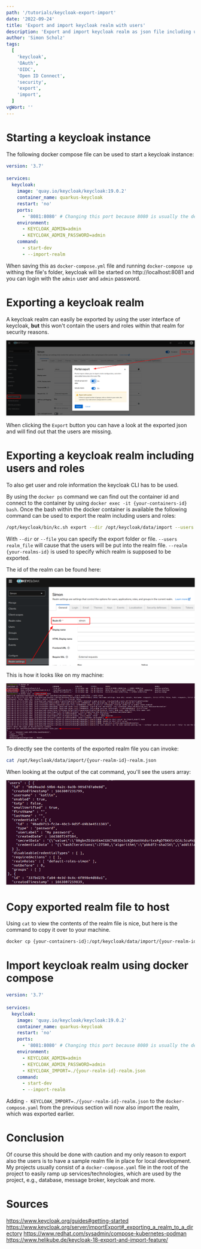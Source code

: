 ```yaml
---
path: '/tutorials/keycloak-export-import'
date: '2022-09-24'
title: 'Export and import keycloak realm with users'
description: 'Export and import keycloak realm as json file including users and roles'
author: 'Simon Scholz'
tags:
  [
    'keycloak',
    'OAuth',
    'OIDC',
    'Open ID Connect',
    'security',
    'export',
    'import',
  ]
vgWort: ''
---
```


# Starting a keycloak instance

The following docker compose file can be used to start a keycloak instance:

```yaml
version: '3.7'

services:
  keycloak:
    image: 'quay.io/keycloak/keycloak:19.0.2'
    container_name: quarkus-keycloak
    restart: 'no'
    ports:
      - '8081:8080' # Changing this port because 8080 is usually the default for the quarkus app
    environment:
      - KEYCLOAK_ADMIN=admin
      - KEYCLOAK_ADMIN_PASSWORD=admin
    command:
      - start-dev
      - --import-realm
```

When saving this as `docker-compose.yml` file and running `docker-compose up` withing the file's folder,
keycloak will be started on http://localhost:8081 and you can login with the `admin` user and `admin` password.

# Exporting a keycloak realm

A keycloak realm can easily be exported by using the user interface of keycloak,
**but** this won't contain the users and roles within that realm for security reasons.

![Partial Realm Export](./partial-realm-export.png)

When clicking the `Export` button you can have a look at the exported json and will find out that the users are missing.

# Exporting a keycloak realm including users and roles

To also get user and role information the keycloak CLI has to be used.

By using the `docker ps` command we can find out the container id and connect to the container by using `docker exec -it {your-containers-id} bash`.
Once the bash within the docker container is available the following command can be used to export the realm including users and roles:

```bash
/opt/keycloak/bin/kc.sh export --dir /opt/keycloak/data/import --users realm_file --realm {your-realms-id}
```

With `--dir` or `--file` you can specify the export folder or file.
`--users realm_file` will cause that the users will be put into the realm file.
`--realm {your-realms-id}` is used to specify which realm is supposed to be exported.

The id of the realm can be found here:

![Realm Id](./realm-id.png)

This is how it looks like on my machine:

![Example of the commands](./terminal-exporting-realm.png)

To directly see the contents of the exported realm file you can invoke:

```bash
cat /opt/keycloak/data/import/{your-realm-id}-realm.json
```

When looking at the output of the cat command, you'll see the users array:

![Cat output of realm](./terminal-cat-output.png)

# Copy exported realm file to host

Using `cat` to view the contents of the realm file is nice, but here is the command to copy it over to your machine.

```bash
docker cp {your-containers-id}:/opt/keycloak/data/import/{your-realm-id}-realm.json /{your-desired-location-on-host}
```

# Import keycloak realm using docker compose

```yaml
version: '3.7'

services:
  keycloak:
    image: 'quay.io/keycloak/keycloak:19.0.2'
    container_name: quarkus-keycloak
    restart: 'no'
    ports:
      - '8081:8080' # Changing this port because 8080 is usually the default for the quarkus app
    environment:
      - KEYCLOAK_ADMIN=admin
      - KEYCLOAK_ADMIN_PASSWORD=admin
      - KEYCLOAK_IMPORT=./{your-realm-id}-realm.json
    command:
      - start-dev
      - --import-realm
```

Adding `- KEYCLOAK_IMPORT=./{your-realm-id}-realm.json` to the `docker-compose.yaml` from the previous section will now also import the realm,
which was exported earlier.

# Conclusion

Of course this should be done with caution and my only reason to export also the users is to have a sample realm file in place for local development.
My projects usually consist of a `docker-compose.yaml` file in the root of the project to easily ramp up services/technologies, which are used by the project, e.g., database, message broker, keycloak and more.

# Sources

https://www.keycloak.org/guides#getting-started
https://www.keycloak.org/server/importExport#_exporting_a_realm_to_a_directory
https://www.redhat.com/sysadmin/compose-kubernetes-podman
https://www.helikube.de/keycloak-18-export-and-import-feature/
